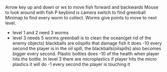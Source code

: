 Arrow key up and down  or ws to move fish forward and backwards
Mouse to look around with fish
P keybind is camera switch to find greenball
Minimap to find every worm to collect.
Worms give points to move to next level.
- level 1 and 2 need 3 worms
- level 3 needs 5 worms
greenball is to clean the ocean(get rid of the enemy objects)
blackballs are oilspills that damage fish it does -10 every second the player is in the oil spill, the blackballs(oilspills) also becomes bigger every second.
Plastic bottles does -10 of the health when player hits the bottle.
In level 3 there are microplastics if player hits the micro plastics it will do -1 every second the player is touching it
